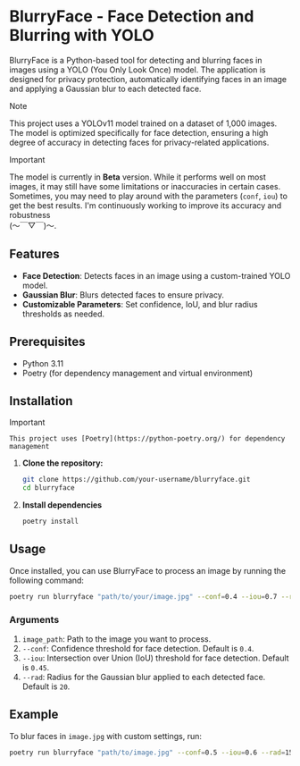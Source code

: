 # BlurryFace - Face Detection and Blurring with YOLO

BlurryFace is a Python-based tool for detecting and blurring faces in images using a YOLO (You Only Look Once) model. The application is designed for privacy protection, automatically identifying faces in an image and applying a Gaussian blur to each detected face.

> [!NOTE]
  This project uses a YOLOv11 model trained on a dataset of 1,000 images. The model is optimized specifically for face detection, ensuring a high degree of accuracy in detecting faces for privacy-related applications.

> [!IMPORTANT]
  The model is currently in **Beta** version. While it performs well on most images, it may still have some limitations or inaccuracies in certain cases. Sometimes, you may need to play around with the parameters (`conf`, `iou`) to get the best results. I'm continuously working to improve its accuracy and robustness </br>(～￣▽￣)～.
## Features

- **Face Detection**: Detects faces in an image using a custom-trained YOLO model.
- **Gaussian Blur**: Blurs detected faces to ensure privacy.
- **Customizable Parameters**: Set confidence, IoU, and blur radius thresholds as needed.

## Prerequisites

- Python 3.11
- Poetry (for dependency management and virtual environment)

## Installation

 > [!IMPORTANT]
    This project uses [Poetry](https://python-poetry.org/) for dependency management

1. **Clone the repository:**

   ```bash
   git clone https://github.com/your-username/blurryface.git
   cd blurryface

2. **Install dependencies**
    ```bash
    poetry install
    ```
## Usage
Once installed, you can use BlurryFace to process an image by running the following command:
```bash
poetry run blurryface "path/to/your/image.jpg" --conf=0.4 --iou=0.7 --rad=20
```
### Arguments
1. `image_path`: Path to the image you want to process.
2. `--conf`: Confidence threshold for face detection. Default is `0.4`.
3. `--iou`: Intersection over Union (IoU) threshold for face detection. Default is `0.45`.
4. `--rad`: Radius for the Gaussian blur applied to each detected face. Default is `20`.

## Example
To blur faces in `image.jpg` with custom settings, run:
```bash
poetry run blurryface "path/to/image.jpg" --conf=0.5 --iou=0.6 --rad=15
```
